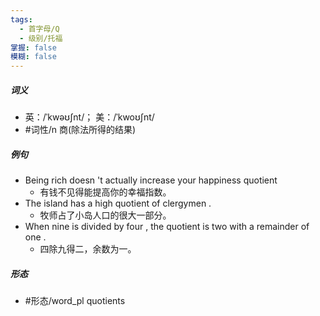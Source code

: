 ```yaml
---
tags:
  - 首字母/Q
  - 级别/托福
掌握: false
模糊: false
---
```

##### 词义
- 英：/ˈkwəʊʃnt/； 美：/ˈkwoʊʃnt/
- #词性/n  商(除法所得的结果)
##### 例句
- Being rich doesn 't actually increase your happiness quotient
	- 有钱不见得能提高你的幸福指数。
- The island has a high quotient of clergymen .
	- 牧师占了小岛人口的很大一部分。
- When nine is divided by four , the quotient is two with a remainder of one .
	- 四除九得二，余数为一。
##### 形态
- #形态/word_pl quotients
